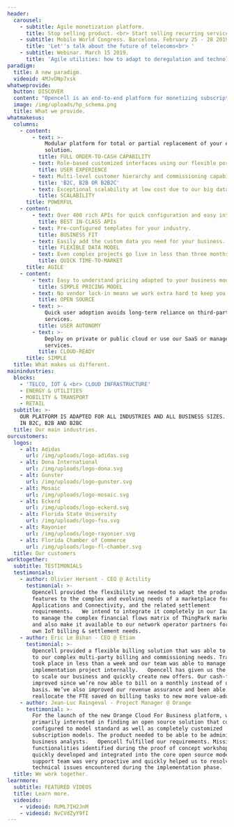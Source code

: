 ```yaml
---
header:
  carousel:
    - subtitle: Agile monetization platform.
      title: Stop selling product. <br> Start selling recurring services.
    - subtitle: Mobile World Congress. Barcelona. February 25 - 28 2019
      title: 'Let''s talk about the future of telecoms<br> '
    - subtitle: Webinar. March 15 2019.
      title: 'Agile utilities: how to adapt to deregulation and technological change'
paradigm:
  title: A new paradigm.
  videoid: 4MJvDNp7xsk
whatweprovide:
  button: DISCOVER
  content: "Opencell is an end-to-end platform for monetizing subscription and usage-based revenue businesses.\r\n\n\r\n\nWe enable recurring revenue businesses to quickly launch new services, to monetize new revenue streams and deliver improved customer experiences."
  image: /img/uploads/hp_schema.png
  title: What we provide.
whatmakesus:
  columns:
    - content:
        - text: >-
            Modular platform for total or partial replacement of your existing
            solution.
          title: FULL ORDER-TO-CASH CAPABILITY
        - text: Role-based customized interfaces using our flexible portal.
          title: USER EXPERIENCE
        - text: Multi-level customer hierarchy and commissioning capability.
          title: 'B2C, B2B OR B2B2C'
        - text: Exceptional scalability at low cost due to our big data technology.
          title: SCALABILITY
      title: POWERFUL
    - content:
        - text: Over 400 rich APIs for quick configuration and easy integration.
          title: BEST IN-CLASS APIs
        - text: Pre-configured templates for your industry.
          title: BUSINESS FIT
        - text: Easily add the custom data you need for your business.
          title: FLEXIBLE DATA MODEL
        - text: Even complex projects go live in less than three months.
          title: QUICK TIME-TO-MARKET
      title: AGILE
    - content:
        - text: Easy to understand pricing adapted to your business model.
          title: SIMPLE PRICING MODEL
        - text: No vendor lock-in means we work extra hard to keep you happy.
          title: OPEN SOURCE
        - text: >-
            Quick user adoption avoids long-term reliance on third-party
            services.
          title: USER AUTONOMY
        - text: >-
            Deploy on private or public cloud or use our SaaS or managed hosting
            services.
          title: CLOUD-READY
      title: SIMPLE
  title: What makes us different.
mainindustries:
  blocks:
    - 'TELCO, IOT & <br> CLOUD INFRASTRUCTURE'
    - ENERGY & UTILITIES
    - MOBILITY & TRANSPORT
    - RETAIL
  subtitle: >-
    OUR PLATFORM IS ADAPTED FOR ALL INDUSTRIES AND ALL BUSINESS SIZES. IT WORKS
    IN B2C, B2B AND B2BC
  title: Our main industries.
ourcustomers:
  logos:
    - alt: Adidas
      url: /img/uploads/logo-adidas.svg
    - alt: Dona International
      url: /img/uploads/logo-dona.svg
    - alt: Gunster
      url: /img/uploads/logo-gunster.svg
    - alt: Mosaic
      url: /img/uploads/logo-mosaic.svg
    - alt: Eckerd
      url: /img/uploads/logo-eckerd.svg
    - alt: Florida State University
      url: /img/uploads/logo-fsu.svg
    - alt: Rayonier
      url: /img/uploads/logo-rayonier.svg
    - alt: Florida Chamber of Commerce
      url: /img/uploads/logo-fl-chamber.svg
  title: Our customers
worktogether:
  subtitle: TESTIMONIALS
  testimonials:
    - author: Olivier Hersent - CEO @ Actility
      testimonial: >-
        Opencell provided the flexibility we needed to adapt the product billing
        features to the complex and evolving needs of a marketplace for Devices,
        Applications and Connectivity, and the related settlement
        requirements.   We intend to integrate it completely in our IaaS cloud
        to manage the complex financial flows matrix of ThingPark marketplace,
        and also make it available to our network operator partners for their
        own IoT billing & settlement needs.
    - author: Eric Le Bihan - CEO @ Etiam
      testimonial: >-
        Opencell provided a flexible billing solution that was able to respond
        to our complex multi-party billing and commissioning needs. Training
        took place in less than a week and our team was able to manage the
        implementation project internally.   Opencell has given us the ability
        to scale our business and quickly create new offers. Our cash-flow has
        improved since we’re now able to bill on a monthly instead of quarterly
        basis. We’ve also improved our revenue assurance and been able to
        reallocate the FTE saved on billing tasks to new more value-added tasks.
    - author: Jean-Luc Raingeval - Project Manager @ Orange
      testimonial: >-
        For the launch of the new Orange Cloud For Business platform, we were
        primarily interested in finding an open source solution that could be
        configured to model standard as well as completely customized
        subscription models. The product needed to be able to be administered by
        business analysts.   Opencell fulfilled our requirements. Missing
        functionalities identified during the proof of concept workshop were
        quickly developed and integrated into the core open source model. The
        support team was very proactive and quickly helped us to resolve all
        technical issues encountered during the implementation phase.
  title: We work together.
learnmore:
  subtitle: FEATURED VIDEOS
  title: Learn more.
  videoids:
    - videoid: RUML7IH2JnM
    - videoid: NvCVdZyY9fI
---
```

